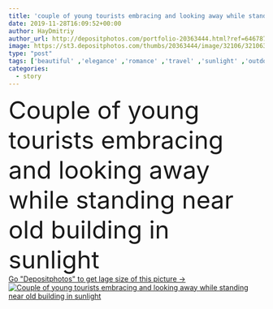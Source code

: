 ```yaml
---
title: 'couple of young tourists embracing and looking away while standing near old building in sunlight'
date: 2019-11-28T16:09:52+00:00
author: HayDmitriy
author_url: http://depositphotos.com/portfolio-20363444.html?ref=64678756
image: https://st3.depositphotos.com/thumbs/20363444/image/32106/321063008/api_thumb_450.jpg?forcejpeg=true
type: "post"
tags: ['beautiful' ,'elegance' ,'romance' ,'travel' ,'sunlight' ,'outdoors' ,'caucasian' ,'sunshine' ,'man' ,'european' ,'style' ,'old' ,'emotion' ,'architecture' ,'building' ,'city' ,'urban' ,'couple' ,'elegant' ,'stylish' ,'romantic' ,'woman' ,'emotional' ,'together' ,'street' ,'pensive' ,'tourism' ,'ancient' ,'europe' ,'vacation' ,'journey' ,'outside' ,'casual' ,'trip' ,'embrace' ,'dreamy' ,'closeness' ,'voyage' ,'shadows' ,'relationship' ,'weekend' ,'tourists' ,'boyfriend' ,'girlfriend' ,'travelers' ,'Two People' ,'copy space' ,'young adult' ,'looking away' ,'love story' ]
categories: 
  - story
---
```

<div aling="center">
            <font size="60"> Couple of young tourists embracing and looking away while standing near old building in sunlight</font>   
</div>
<div>
    <a href='https://depositphotos.com/321063008/stock-photo-couple-young-tourists-embracing-looking.html?ref=64678756' target=_blank > Go "Depositphotos" to get lage size of this picture ->
        <img href='https://depositphotos.com/321063008/stock-photo-couple-young-tourists-embracing-looking.html?ref=64678756' src='https://st3.depositphotos.com/20363444/32106/i/950/depositphotos_321063008-stock-photo-couple-young-tourists-embracing-looking.jpg?forcejpeg=true' alt='Couple of young tourists embracing and looking away while standing near old building in sunlight' >
    </a>
</div>
